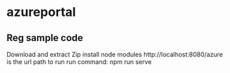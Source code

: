 # azureportal
## Reg sample code
Download and extract Zip
install node modules
http://localhost:8080/azure is the url path to run
run command: npm run serve
